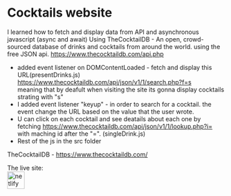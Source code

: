 # Cocktails website
I learned how to fetch and display data from API and asynchronous javascript (async and await) 
Using  TheCocktailDB - An open, crowd-sourced database of drinks and cocktails from around the world.  using the free JSON api.
https://www.thecocktaildb.com/api.php

- added event listener on DOMContentLoaded - fetch and display this URL(presentDrinks.js) https://www.thecocktaildb.com/api/json/v1/1/search.php?f=s </br>
 meaning that by deafult when visiting the site its gonna display cocktails strating with "s"
-  I added event listener "keyup" - in order to search for a cocktail. the event change the URL based on the value that the user wrote.
-  U can click on each cocktail and see deatails about each one by fetching https://www.thecocktaildb.com/api/json/v1/1/lookup.php?i= with maching id after the "=". (singleDrink.js)
-  Rest of the  js in the src folder


TheCocktailDB - https://www.thecocktaildb.com/


The live site: </br>
<a href="https://shira-api-project.netlify.app/"><img src='https://cdn.jsdelivr.net/npm/simple-icons@3.0.1/icons/netlify.svg' alt='netlify' height='40'></a>
